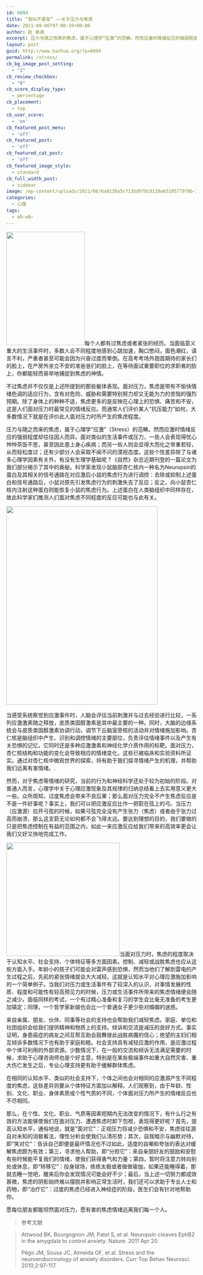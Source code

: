 ```yaml
---
id: 6094
title: “我叫不紧张” ——关于压力与焦虑
date: 2011-09-06T07:00:19+00:00
author: 赵 承渊
excerpt: 压力与随之而来的焦虑，属于心理学“应激”的范畴。然而应激时情绪反应的强弱程度却往往因人而异。面对类似的生活事件或压力，一些人会表现得忧心忡忡茶饭不思，甚至因此患上身心疾病；而另一些人则会显得大而化之举重若轻，从而轻松度过；还有少部分人会采取不闻不问的漠视态度。这些个性差异除了与诸多心理学因素有关外，有没有生理学基础呢？
layout: post
guid: http://www.bazhua.org/?p=6094
permalink: /stress/
cb_bg_image_post_setting:
  - "1"
cb_review_checkbox:
  - "0"
cb_score_display_type:
  - percentage
cb_placement:
  - top
cb_user_score:
  - 'on'
cb_featured_post_menu:
  - 'off'
cb_featured_post:
  - 'off'
cb_featured_cat_post:
  - 'off'
cb_featured_image_style:
  - standard
cb_full_width_post:
  - sidebar
image: /wp-content/uploads/2011/08/6a0120a5c713bd970c0120a6510577970b-320wi-125x125.jpg
categories:
  - 心理
tags:
  - еЋ‹еЉ›
---
```

[<img class="alignleft noborder size-medium wp-image-6831" title="Ahhhhhhh!!" src="/wp-content/uploads/2011/08/6a0120a5c713bd970c0120a6510577970b-320wi-207x300.jpg" alt="" width="207" height="300" srcset="/wp-content/uploads/2011/08/6a0120a5c713bd970c0120a6510577970b-320wi-207x300.jpg 207w, /wp-content/uploads/2011/08/6a0120a5c713bd970c0120a6510577970b-320wi-103x150.jpg 103w, /wp-content/uploads/2011/08/6a0120a5c713bd970c0120a6510577970b-320wi.jpg 288w" sizes="(max-width: 207px) 100vw, 207px" />](/wp-content/uploads/2011/08/6a0120a5c713bd970c0120a6510577970b-320wi.jpg)每个人都有过焦虑或者紧张的经历。当面临意义重大的生活事件时，多数人会不同程度地感到心跳加速，胸口憋闷，面色潮红，语言不利，严重者甚至可能会因为兴奋过度而晕倒。在高考考场外翘首期待的家长们的脸上，在产房外坐立不安的准爸爸们的脸上，在等待面试重要职位的求职者的脸上，你都能轻而易举地捕捉到焦虑的神情。

不过焦虑并不仅仅是上述所提到的那些躯体表现。面对压力，焦虑是带有不愉快情绪色调的适应行为，含有对危险、威胁和需要特别努力却又无能为力的苦恼的强烈预期。除了身体上的种种不适，焦虑更多的是反映在心理上的恐惧、痛苦和不安，这是人们面对压力时最常见的情绪反应。而通常人们评价某人“抗压能力”如何，大多数情况下就是在评价此人面对压力时所产生的焦虑程度。

压力与随之而来的焦虑，属于心理学“应激”（Stress）的范畴。然而应激时情绪反应的强弱程度却往往因人而异。面对类似的生活事件或压力，一些人会表现得忧心忡忡茶饭不思，甚至因此患上身心疾病；而另一些人则会显得大而化之举重若轻，从而轻松度过；还有少部分人会采取不闻不问的漠视态度。这些个性差异除了与诸多心理学因素有关外，有没有生理学基础呢？《自然》杂志近期刊登的一篇论文为我们部分揭示了其中的奥秘。科学家发现小鼠脑部杏仁核内一种名为Neuropsin的蛋白及其相关的信号通路在对应激后小鼠的焦虑行为进行调控：去除或抑制上述蛋白和信号通路后，小鼠对原先引发焦虑行为的刺激失去了反应；反之，向小鼠杏仁核内注射这种蛋白则能恢复小鼠的焦虑行为。上述蛋白在人类脑组织中同样存在，故此科学家们推测人们面对焦虑不同程度的反应可能也与此有关。
  
[<img class="alignnone size-full wp-image-6830" title="wxBsz2tSm3wiPT9X" src="/wp-content/uploads/2011/08/wxBsz2tSm3wiPT9X.jpg" alt="" width="400" height="525" srcset="/wp-content/uploads/2011/08/wxBsz2tSm3wiPT9X.jpg 400w, /wp-content/uploads/2011/08/wxBsz2tSm3wiPT9X-114x150.jpg 114w, /wp-content/uploads/2011/08/wxBsz2tSm3wiPT9X-228x300.jpg 228w" sizes="(max-width: 400px) 100vw, 400px" />](/wp-content/uploads/2011/08/wxBsz2tSm3wiPT9X.jpg)
  
当感受系统察觉到应激事件时，人脑会评估当前刺激并与过去经验进行比较，一系列应激激素随之释放，皮质类固醇激素是其中最主要的一种。同时，大脑的边缘系统会与皮质类固醇激素协调行动，调节下丘脑室旁核的活动并对情绪施加影响。杏仁核是脑组织中产生、识别和调控情绪的主要部位，负责评估情绪事件以及产生有关恐惧的记忆，它同时还是多种应激激素和神经化学介质作用的标靶。面对压力，杏仁核结构和功能的变化会导致相应的情绪变化，这些已被临床和实验资料所证实。通过对杏仁核中微观世界的探索，将有助于我们探寻情绪产生的机理，并帮助我们远离有害情绪。.

然而，对于焦虑等情绪的研究，当前的行为和神经科学还处于较为初始的阶段。对普通人而言，心理学中关于心理应激现象及其规律的归纳总结看上去实用意义更大一些。众所周知，过度焦虑会带来不良后果；那么面对压力完全不产生焦虑反应是不是一件好事呢？事实上，我们可以把应激反应比作一把箭在弦上的弓。当压力（应激源）拉开弓弦的时候，如果弓弦完全没有产生张力（焦虑）或者由于张力过高而崩溃，那么这支箭无论如何都不会飞得太远。要达到理想的目的，我们要做的只是把焦虑控制在有益的范围之内，如此一来应激反应给我们带来的高效率更会让我们又好又快地完成工作。

[<img class="alignright noborder size-full wp-image-6829" title="2011-06-09-11-58-50-1-taking-a-deep-breath-300x300" src="/wp-content/uploads/2011/08/2011-06-09-11-58-50-1-taking-a-deep-breath-300x300.jpg" alt="" width="300" height="300" srcset="/wp-content/uploads/2011/08/2011-06-09-11-58-50-1-taking-a-deep-breath-300x300.jpg 300w, /wp-content/uploads/2011/08/2011-06-09-11-58-50-1-taking-a-deep-breath-300x300-150x150.jpg 150w, /wp-content/uploads/2011/08/2011-06-09-11-58-50-1-taking-a-deep-breath-300x300-125x125.jpg 125w" sizes="(max-width: 300px) 100vw, 300px" />](/wp-content/uploads/2011/08/2011-06-09-11-58-50-1-taking-a-deep-breath-300x300.jpg)当面对压力时，焦虑的程度取决于认知水平、社会支持、个体特征等多方面因素。控制、减轻或战胜焦虑也应从这些方面入手。年龄小的孩子们可能会对雷声感到恐惧，然而当他们了解到雷电的产生过程之后，先前的紧张情绪就会大大减轻。这就是认知水平对心理应激施加影响的一个简单例子。当我们对压力或生活事件有了较深入的认识，对事情发展的性质、程度和可能性有较高预见力的时候，压力或生活事件所带来的焦虑情绪便会随之减少。面临同样的考试，一个有过精心准备和复习的学生会比毫无准备的考生更加镇定；同理，一个哲学家新娘也会比一个普通女子更少些对婚姻的迷惑。

来自亲属、朋友、伙伴、同事等社会的支持也会帮助我们减轻焦虑。家庭、单位和社团组织会给我们提供精神和物质上的支持。倾诉和交流是减压的良好方式。事实证明，身患癌症的病友之间互帮互助会鼓舞彼此战胜病魔的信心；绝望的主妇们相互倾诉多数情况下也有助于家庭和睦。社会支持具有减轻应激的作用，是应激过程中个体可利用的外部资源。少数情况下，在一般的交流和倾诉无法满足需要的时候，求助于心理咨询师也是个好主意，特别是在某些极端事件如重大自然灾害、重大伤亡发生之后，专业心理支持更有助于缓解群体焦虑。

在相同的认知水平、类似的社会支持下，个体之间也会对相同的应激源产生不同程度的焦虑，这些差异则要从个体特征方面加以解释。人们观察到，由于年龄、性别、文化、职业、身体素质或个性气质的不同，个体面对压力所产生的情绪反应也不尽相同。

那么，在个性、文化、职业、气质等因素短期内无法改变的情况下，有什么行之有效的方法能够使我们在面对压力、遭遇焦虑时卸下包袱，表现得更好呢？首先，提高认知水平，通俗地说，就是“面对它”：正视压力将减少恐惧和不安，焦虑往往源自对未知的消极看法，理性分析会使我们认清形势；其次，自我暗示与幽默对待，即“笑对它”：告诉自己即便是最坏情况也不过如此，适度的自嘲和夸张的表达对缓解焦虑颇为有效；第三，寻求他人帮助，即“分担它”：来自亲朋好友的鼓励和安慰有些时候能平复我们的情绪，使我们获得勇气和力量；第四，暂时将注意力转向别处或休息，即“转移它”：投身球场，练练太极或者做做瑜伽，如果还能睡得着，那就去睡一觉吧，醒来后你会发现情况可能会好不少；最后，当上述一切努力都成效甚微，焦虑的阴影始终难以摆脱并影响正常生活时，我们还可以求助于专业人士和药物，即“治疗它”：过度的焦虑已经进入神经症的阶段，医生们会有针对地帮助你。

愿每位朋友都能坦然面对压力，愿有害的焦虑情绪远离我们每一个人。

> 参考文献
  
> Attwood BK, Bourgognon JM, Patel S, et al. Neuropsin cleaves EphB2 in the amygdala to control anxiety. Nature. 2011 Apr 20.
> 
> Pêgo JM, Sousa JC, Almeida OF, et al. Stress and the neuroendocrinology of anxiety disorders. Curr Top Behav Neurosci. 2010;2:97-117.
